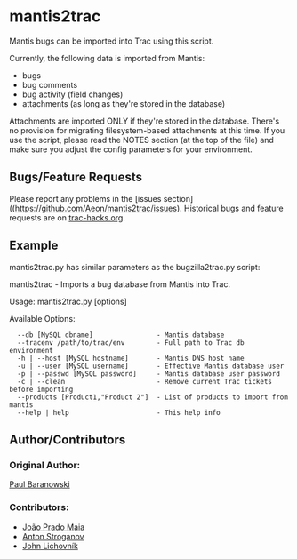 # mantis2trac #

Mantis bugs can be imported into Trac using this script.

Currently, the following data is imported from Mantis:
  * bugs
  * bug comments
  * bug activity (field changes)
  * attachments (as long as they're stored in the database)

Attachments are imported ONLY if they're stored in the database. There's no provision for migrating filesystem-based attachments at this time.  If you use the script, please read the NOTES section (at the top of the file) and make sure you adjust the config parameters for your environment.

## Bugs/Feature Requests ##

Please report any problems in the [issues section]((https://github.com/Aeon/mantis2trac/issues).
Historical bugs and feature requests are on [trac-hacks.org](http://trac-hacks.org/report/9?COMPONENT=MantisImportScript).

## Example ##

mantis2trac.py has similar parameters as the bugzilla2trac.py script:

mantis2trac - Imports a bug database from Mantis into Trac.

Usage: mantis2trac.py [options] 

Available Options:
```
  --db [MySQL dbname]                - Mantis database
  --tracenv /path/to/trac/env        - Full path to Trac db environment
  -h | --host [MySQL hostname]       - Mantis DNS host name
  -u | --user [MySQL username]       - Effective Mantis database user
  -p | --passwd [MySQL password]     - Mantis database user password
  -c | --clean                       - Remove current Trac tickets before importing
  --products [Product1,"Product 2"]  - List of products to import from mantis
  --help | help                      - This help info
```

## Author/Contributors ##

### Original Author: ###
[Paul Baranowski](http://paulbaranowski.org/)

### Contributors: ###
 * [João Prado Maia](http://pessoal.org/)
 * [Anton Stroganov](http://github.com/Aeon)
 * [John Lichovník](http://ufo.cz)
